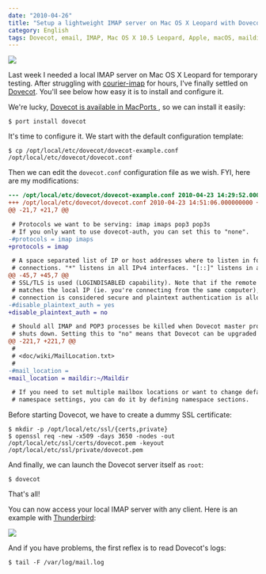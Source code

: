 ```yaml
---
date: "2010-04-26"
title: "Setup a lightweight IMAP server on Mac OS X Leopard with Dovecot"
category: English
tags: Dovecot, email, IMAP, Mac OS X 10.5 Leopard, Apple, macOS, maildir, OpenSSL, SSL
---
```


![]({attach}dovecot-on-macosx.png)

Last week I needed a local IMAP server on Mac OS X Leopard for temporary
testing. After struggling with [courier-imap](https://www.courier-mta.org/imap/)
for hours, I've finally settled on [Dovecot](https://www.dovecot.org/). You'll
see below how easy it is to install and configure it.

We're lucky, [Dovecot is available in MacPorts
](https://www.macports.org/ports.php?by=name&substr=dovecot), so we can install
it easily:

```shell-session
$ port install dovecot
```

It's time to configure it. We start with the default configuration template:

```shell-session
$ cp /opt/local/etc/dovecot/dovecot-example.conf /opt/local/etc/dovecot/dovecot.conf
```

Then we can edit the `dovecot.conf` configuration file as we wish. FYI, here
are my modifications:

```diff
--- /opt/local/etc/dovecot/dovecot-example.conf	2010-04-23 14:29:52.000000000 +0200
+++ /opt/local/etc/dovecot/dovecot.conf	2010-04-23 14:51:06.000000000 +0200
@@ -21,7 +21,7 @@

 # Protocols we want to be serving: imap imaps pop3 pop3s
 # If you only want to use dovecot-auth, you can set this to "none".
-#protocols = imap imaps
+protocols = imap

 # A space separated list of IP or host addresses where to listen in for
 # connections. "*" listens in all IPv4 interfaces. "[::]" listens in all IPv6
@@ -45,7 +45,7 @@
 # SSL/TLS is used (LOGINDISABLED capability). Note that if the remote IP
 # matches the local IP (ie. you're connecting from the same computer), the
 # connection is considered secure and plaintext authentication is allowed.
-#disable_plaintext_auth = yes
+disable_plaintext_auth = no

 # Should all IMAP and POP3 processes be killed when Dovecot master process
 # shuts down. Setting this to "no" means that Dovecot can be upgraded without
@@ -221,7 +221,7 @@
 #
 # <doc/wiki/MailLocation.txt>
 #
-#mail_location =
+mail_location = maildir:~/Maildir

 # If you need to set multiple mailbox locations or want to change default
 # namespace settings, you can do it by defining namespace sections.
```

Before starting Dovecot, we have to create a dummy SSL certificate:

```shell-session
$ mkdir -p /opt/local/etc/ssl/{certs,private}
$ openssl req -new -x509 -days 3650 -nodes -out /opt/local/etc/ssl/certs/dovecot.pem -keyout /opt/local/etc/ssl/private/dovecot.pem
```

And finally, we can launch the Dovecot server itself as `root`:

```shell-session
$ dovecot
```

That's all!

You can now access your local IMAP server with any client. Here is an example
with [Thunderbird](https://www.mozillamessaging.com/thunderbird/):

![]({attach}thunderbird-macosx-local-imap-server-config.png)

And if you have problems, the first reflex is to read Dovecot's logs:

```shell-session
$ tail -F /var/log/mail.log
```
